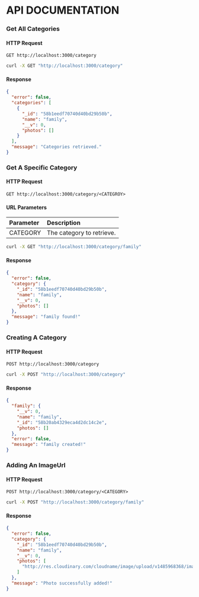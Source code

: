 # API DOCUMENTATION

### Get All Categories
#### HTTP Request
```plaintext
GET http://localhost:3000/category
```
```bash
curl -X GET "http://localhost:3000/category"
```
#### Response
```json
{
  "error": false,
  "categories": [
    {
      "_id": "58b1eedf70740d40bd29b50b",
      "name": "family",
      "__v": 0,
      "photos": []
    }
  ],
  "message": "Categories retrieved."
}
```
### Get A Specific Category
#### HTTP Request
```plaintext
GET http://localhost:3000/category/<CATEGROY>
```
#### URL Parameters
| Parameter | Description
| :-------------| :------------- |
| CATEGORY | The category to retrieve.
```bash
curl -X GET "http://localhost:3000/category/family"
```
#### Response
```json
{
  "error": false,
  "category": {
    "_id": "58b1eedf70740d40bd29b50b",
    "name": "family",
    "__v": 0,
    "photos": []
  },
  "message": "family found!"
}
```
### Creating A Category
#### HTTP Request
```plaintext
POST http://localhost:3000/category
```
```bash
curl -X POST "http://localhost:3000/category"
```
#### Response
```json
{
  "family": {
    "__v": 0,
    "name": "family",
    "_id": "58b20ab4329eca4d2dc14c2e",
    "photos": []
  },
  "error": false,
  "message": "family created!"
}
```
### Adding An ImageUrl
#### HTTP Request
```plaintext
POST http://localhost:3000/category/<CATEGORY>
```
```bash
curl -X POST "http://localhost:3000/category/family"
```
#### Response
```json
{
  "error": false,
  "category": {
    "_id": "58b1eedf70740d40bd29b50b",
    "name": "family",
    "__v": 0,
    "photos": [
      "http://res.cloudinary.com/cloudname/image/upload/v1485968368/image.jpg"
    ]
  },
  "message": "Photo successfully added!"
}
```